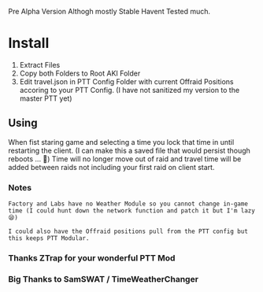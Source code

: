 Pre Alpha Version Althogh mostly Stable Havent Tested much.

# Install
1. Extract Files
2. Copy both Folders to Root AKI Folder
3. Edit travel.json in PTT Config Folder with current Offraid Positions accoring to your PTT Config. (I have not sanitized my version to the master PTT yet)

## Using

When fist staring game and selecting a time you lock that time in until restarting the client. (I can make this a saved file that would persist though reboots ... 🤔)
Time will no longer move out of raid and travel time will be added between raids not including your first raid on client start.


### Notes
`Factory and Labs have no Weather Module so you cannot change in-game time (I could hunt down the network function and patch it but I'm lazy 😪)`

`I could also have the Offraid positions pull from the PTT config but this keeps PTT Modular.`

### Thanks ZTrap for your wonderful PTT Mod

### Big Thanks to SamSWAT / TimeWeatherChanger

